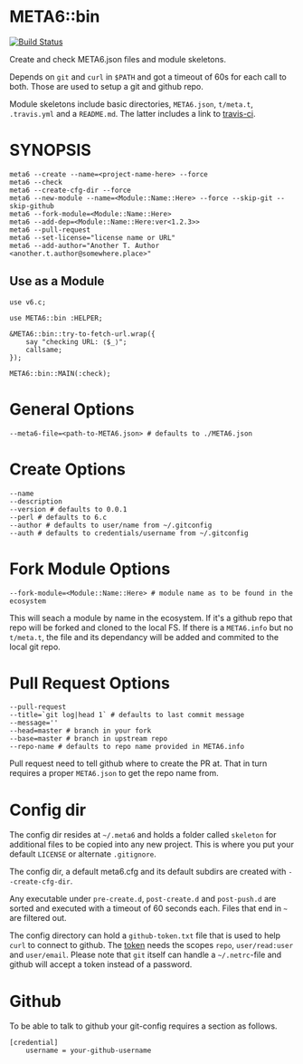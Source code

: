 # META6::bin
[![Build Status](https://travis-ci.org/gfldex/perl6-meta6-bin.svg?branch=master)](https://travis-ci.org/gfldex/perl6-meta6-bin)

Create and check META6.json files and module skeletons.

Depends on `git` and `curl` in `$PATH` and got a timeout of 60s for each call
to both. Those are used to setup a git and github repo.

Module skeletons include basic directories, `META6.json`, `t/meta.t`,
`.travis.yml` and a `README.md`. The latter includes a link to
[travis-ci](https://travis-ci.org/).

# SYNOPSIS

    meta6 --create --name=<project-name-here> --force
    meta6 --check
    meta6 --create-cfg-dir --force
    meta6 --new-module --name=<Module::Name::Here> --force --skip-git --skip-github
    meta6 --fork-module=<Module::Name::Here>
    meta6 --add-dep=<Module::Name::Here:ver<1.2.3>>
    meta6 --pull-request
    meta6 --set-license="license name or URL"
    meta6 --add-author="Another T. Author <another.t.author@somewhere.place>"

## Use as a Module

    use v6.c;

    use META6::bin :HELPER;
    
    &META6::bin::try-to-fetch-url.wrap({
        say "checking URL: ⟨$_⟩";
        callsame;
    });
    
    META6::bin::MAIN(:check);

# General Options

    --meta6-file=<path-to-META6.json> # defaults to ./META6.json

# Create Options

    --name
    --description
    --version # defaults to 0.0.1
    --perl # defaults to 6.c
    --author # defaults to user/name from ~/.gitconfig
    --auth # defaults to credentials/username from ~/.gitconfig

# Fork Module Options

    --fork-module=<Module::Name::Here> # module name as to be found in the ecosystem

This will seach a module by name in the ecosystem. If it's a github repo that
repo will be forked and cloned to the local FS. If there is a `META6.info` but
no `t/meta.t`, the file and its dependancy will be added and commited to the
local git repo.

# Pull Request Options

    --pull-request
    --title=`git log|head 1` # defaults to last commit message
    --message=''
    --head=master # branch in your fork
    --base=master # branch in upstream repo
    --repo-name # defaults to repo name provided in META6.info

Pull request need to tell github where to create the PR at. That in turn
requires a proper `META6.json` to get the repo name from.

# Config dir

The config dir resides at `~/.meta6` and holds a folder called `skeleton` for
additional files to be copied into any new project. This is where you put your
default `LICENSE` or alternate `.gitignore`.

The config dir, a default meta6.cfg and its default subdirs are created with
`--create-cfg-dir`.

Any executable under `pre-create.d`, `post-create.d` and `post-push.d` are
sorted and executed with a timeout of 60 seconds each. Files that end in `~`
are filtered out.

The config directory can hold a `github-token.txt` file that is used to help
`curl` to connect to github. The [token](https://github.com/settings/tokens)
needs the scopes `repo`, `user/read:user` and `user/email`. Please note that
`git` itself can handle a `~/.netrc`-file and github will accept a token
instead of a password.

# Github

To be able to talk to github your git-config requires a section as follows.

    [credential]
        username = your-github-username

